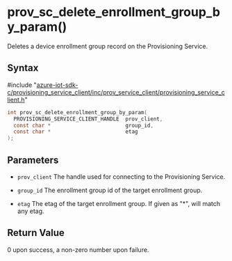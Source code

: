 # prov_sc_delete_enrollment_group_by_param()

Deletes a device enrollment group record on the Provisioning Service.

## Syntax

\#include "[azure-iot-sdk-c/provisioning_service_client/inc/prov_service_client/provisioning_service_client.h](../iot-c-ref-provisioning-service-client-h.md)"  
```C
int prov_sc_delete_enrollment_group_by_param(
  PROVISIONING_SERVICE_CLIENT_HANDLE  prov_client,
  const char *                        group_id,
  const char *                        etag
);
```

## Parameters
* `prov_client` The handle used for connecting to the Provisioning Service. 

* `group_id` The enrollment group id of the target enrollment group. 

* `etag` The etag of the target enrollment group. If given as "*", will match any etag.

## Return Value
0 upon success, a non-zero number upon failure.

